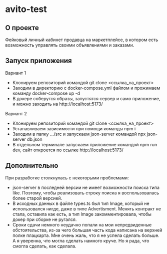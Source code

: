 # avito-test

## О проекте

Фейковый личный кабинет продавца на маркетплейсе, в котором есть возможность управлять своими объявлениями и заказами.

## Запуск приложения

Вариант 1
- Клонируем репозиторий командой git clone <ссылка_на_проект>
- Заходим в директорию с docker-compose.yml файлом и прожимаем команду docker-compose up -d
- В докере соберутся образы, запустятся сервер и само приложение, и можно заходить на  http://localhost:5173/

Вариант 2
- Клонируем репозиторий командой git clone <ссылка_на_проект>
- Устанавливаем зависимости при помощи команды npm i
- Заходим в папку .../src и запускаем json-server командой npx json-server db.json
- В отдельном терминале запускаем приложение командой npm run dev, сайт откроется по ссылке http://localhost:5173/

## Дополнительно

При разработке столкнулась с некоторыми проблемами:
- json-server в последней версии не имеет возможности поиска типа like. Поэтому, чтобы реализовать строку поиска я воспользовалась более старой версией.
- В исходных данных в файле types.ts был тип Image, который не использовался нигде, даже в типе Advertisment. Менять контракт не стала, оставила как есть, а тип Image закомментировала, чтобы докер при сборке не ругался.
- Сроки сдачи немного неудачно попали на мои непредвиденные обстоятельства, из-за чего большая часть кода написана на верхней полке плацкарта. Мне очень жаль, что я не успела сделать больше. А я уверенна, что могла сделать намного круче. Но я рада, что смогла сделать, как сделала.